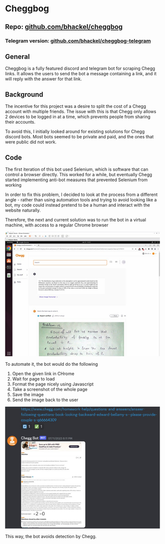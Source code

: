 # Cheggbog

## Repo: [github.com/bhackel/cheggbog](https://github.com/bhackel/cheggbog)

### Telegram version: [github.com/bhackel/cheggbog-telegram](https://github.com/bhackel/cheggbog-telegram)

## General

Cheggbog is a fully featured discord and telegram bot for scraping Chegg links. It allows the users to send the bot a message containing a link, and it will reply with the answer for that link.

## Background

The incentive for this project was a desire to split the cost of a Chegg account with multiple friends. The issue with this is that Chegg only allows 2 devices to be logged in at a time, which prevents people from sharing their accounts.

To avoid this, I initially looked around for existing solutions for Chegg discord bots. Most bots seemed to be private and paid, and the ones that were public did not work.

## Code

The first iteration of this bot used Selenium, which is software that can control a browser directly. This worked for a while, but eventually Chegg started implementing anti-bot measures that prevented Selenium from working

In order to fix this problem, I decided to look at the process from a different angle - rather than using automation tools and trying to avoid looking like a bot, my code could instead pretend to be a human and interact with the website naturally.

Therefore, the next and current solution was to run the bot in a virtual machine, with access to a regular Chrome browser

![Cheggbog Virtual Machine](images/cheggbog%201.jpg)

To automate it, the bot would do the following

1. Open the given link in CHrome
2. Wait for page to load
3. Format the page nicely using Javascript
4. Take a screenshot of the whole page
5. Save the image
6. Send the image back to the user

![Cheggbog discord](images/cheggbog%202.jpg)

This way, the bot avoids detection by Chegg.